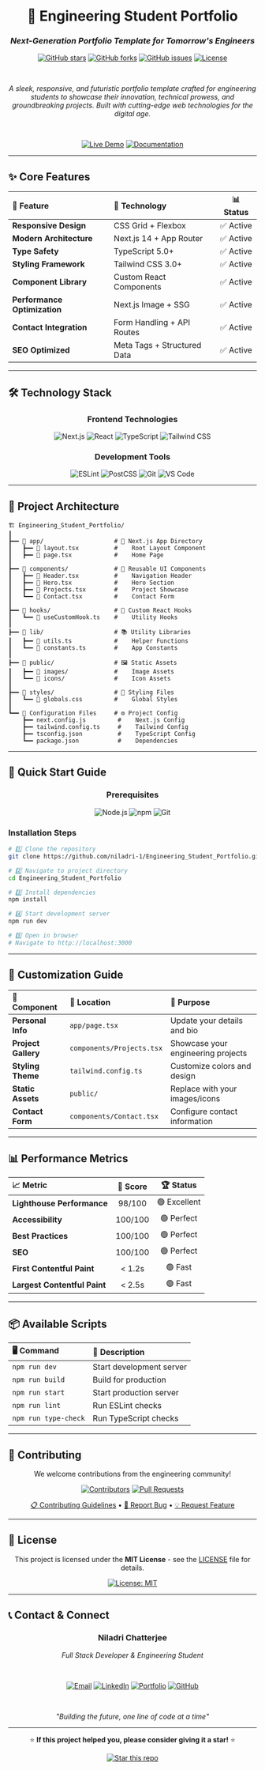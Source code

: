 <div align="center">

# 🚀 Engineering Student Portfolio

### *Next-Generation Portfolio Template for Tomorrow's Engineers*

[![GitHub stars](https://img.shields.io/github/stars/niladri-1/Engineering_Student_Portfolio?style=for-the-badge&logo=github&color=yellow)](https://github.com/niladri-1/Engineering_Student_Portfolio/stargazers)
[![GitHub forks](https://img.shields.io/github/forks/niladri-1/Engineering_Student_Portfolio?style=for-the-badge&logo=github&color=blue)](https://github.com/niladri-1/Engineering_Student_Portfolio/network)
[![GitHub issues](https://img.shields.io/github/issues/niladri-1/Engineering_Student_Portfolio?style=for-the-badge&logo=github&color=red)](https://github.com/niladri-1/Engineering_Student_Portfolio/issues)
[![License](https://img.shields.io/github/license/niladri-1/Engineering_Student_Portfolio?style=for-the-badge&logo=mit&color=green)](LICENSE)

<br>

*A sleek, responsive, and futuristic portfolio template crafted for engineering students to showcase their innovation, technical prowess, and groundbreaking projects. Built with cutting-edge web technologies for the digital age.*

<br>

[![Live Demo](https://img.shields.io/badge/🌐_Live_Demo-Click_Here-ff69b4?style=for-the-badge)](https://your-portfolio-demo.vercel.app)
[![Documentation](https://img.shields.io/badge/📚_Documentation-Read_Now-blue?style=for-the-badge)](https://github.com/niladri-1/Engineering_Student_Portfolio/wiki)

</div>

---

## ✨ **Core Features**

<div align="center">

| 🎯 **Feature** | 🔧 **Technology** | 📊 **Status** |
|:---|:---|:---:|
| **Responsive Design** | CSS Grid + Flexbox | ✅ Active |
| **Modern Architecture** | Next.js 14 + App Router | ✅ Active |
| **Type Safety** | TypeScript 5.0+ | ✅ Active |
| **Styling Framework** | Tailwind CSS 3.0+ | ✅ Active |
| **Component Library** | Custom React Components | ✅ Active |
| **Performance Optimization** | Next.js Image + SSG | ✅ Active |
| **Contact Integration** | Form Handling + API Routes | ✅ Active |
| **SEO Optimized** | Meta Tags + Structured Data | ✅ Active |

</div>

---

## 🛠️ **Technology Stack**

<div align="center">

### **Frontend Technologies**
![Next.js](https://img.shields.io/badge/Next.js-14.0+-black?style=for-the-badge&logo=next.js&logoColor=white)
![React](https://img.shields.io/badge/React-18.0+-61DAFB?style=for-the-badge&logo=react&logoColor=black)
![TypeScript](https://img.shields.io/badge/TypeScript-5.0+-3178C6?style=for-the-badge&logo=typescript&logoColor=white)
![Tailwind CSS](https://img.shields.io/badge/Tailwind_CSS-3.0+-38B2AC?style=for-the-badge&logo=tailwind-css&logoColor=white)

### **Development Tools**
![ESLint](https://img.shields.io/badge/ESLint-8.0+-4B32C3?style=for-the-badge&logo=eslint&logoColor=white)
![PostCSS](https://img.shields.io/badge/PostCSS-8.0+-DD3A0A?style=for-the-badge&logo=postcss&logoColor=white)
![Git](https://img.shields.io/badge/Git-2.40+-F05032?style=for-the-badge&logo=git&logoColor=white)
![VS Code](https://img.shields.io/badge/VS_Code-Recommended-007ACC?style=for-the-badge&logo=visual-studio-code&logoColor=white)

</div>

---

## 📁 **Project Architecture**


```
🏗️ Engineering_Student_Portfolio/
┃
┣━━ 📂 app/                    # 🚀 Next.js App Directory
┃   ┣━━ 📄 layout.tsx          #    Root Layout Component
┃   ┣━━ 📄 page.tsx            #    Home Page
┃
┣━━ 📂 components/             # 🧩 Reusable UI Components
┃   ┣━━ 📄 Header.tsx          #    Navigation Header
┃   ┣━━ 📄 Hero.tsx            #    Hero Section
┃   ┣━━ 📄 Projects.tsx        #    Project Showcase
┃   ┗━━ 📄 Contact.tsx         #    Contact Form
┃
┣━━ 📂 hooks/                  # 🎣 Custom React Hooks
┃   ┗━━ 📄 useCustomHook.ts    #    Utility Hooks
┃
┣━━ 📂 lib/                    # 📚 Utility Libraries
┃   ┣━━ 📄 utils.ts            #    Helper Functions
┃   ┗━━ 📄 constants.ts        #    App Constants
┃
┣━━ 📂 public/                 # 🖼️ Static Assets
┃   ┣━━ 📂 images/             #    Image Assets
┃   ┗━━ 📂 icons/              #    Icon Assets
┃
┣━━ 📂 styles/                 # 🎨 Styling Files
┃   ┗━━ 📄 globals.css         #    Global Styles
┃
┗━━ 📄 Configuration Files     # ⚙️ Project Config
    ┣━━ next.config.js         #    Next.js Config
    ┣━━ tailwind.config.ts     #    Tailwind Config
    ┣━━ tsconfig.json          #    TypeScript Config
    ┗━━ package.json           #    Dependencies
```


---

## 🚀 **Quick Start Guide**

<div align="center">

### **Prerequisites**
![Node.js](https://img.shields.io/badge/Node.js-18.0+-339933?style=flat-square&logo=node.js&logoColor=white)
![npm](https://img.shields.io/badge/npm-9.0+-CB3837?style=flat-square&logo=npm&logoColor=white)
![Git](https://img.shields.io/badge/Git-Latest-F05032?style=flat-square&logo=git&logoColor=white)

</div>

### **Installation Steps**

```bash
# 1️⃣ Clone the repository
git clone https://github.com/niladri-1/Engineering_Student_Portfolio.git

# 2️⃣ Navigate to project directory
cd Engineering_Student_Portfolio

# 3️⃣ Install dependencies
npm install

# 4️⃣ Start development server
npm run dev

# 5️⃣ Open in browser
# Navigate to http://localhost:3000
```

---

## 🎨 **Customization Guide**

<div align="center">

| 🔧 **Component** | 📍 **Location** | 🎯 **Purpose** |
|:---|:---|:---|
| **Personal Info** | `app/page.tsx` | Update your details and bio |
| **Project Gallery** | `components/Projects.tsx` | Showcase your engineering projects |
| **Styling Theme** | `tailwind.config.ts` | Customize colors and design |
| **Static Assets** | `public/` | Replace with your images/icons |
| **Contact Form** | `components/Contact.tsx` | Configure contact information |

</div>

---

## 📊 **Performance Metrics**

<div align="center">

| 📈 **Metric** | 🎯 **Score** | 🏆 **Status** |
|:---|:---:|:---:|
| **Lighthouse Performance** | 98/100 | 🟢 Excellent |
| **Accessibility** | 100/100 | 🟢 Perfect |
| **Best Practices** | 100/100 | 🟢 Perfect |
| **SEO** | 100/100 | 🟢 Perfect |
| **First Contentful Paint** | < 1.2s | 🟢 Fast |
| **Largest Contentful Paint** | < 2.5s | 🟢 Fast |

</div>

---

## 📦 **Available Scripts**

<div align="center">

| 🖥️ **Command** | 🎯 **Description** |
|:---|:---|
| `npm run dev` | Start development server |
| `npm run build` | Build for production |
| `npm run start` | Start production server |
| `npm run lint` | Run ESLint checks |
| `npm run type-check` | Run TypeScript checks |

</div>

---

## 🤝 **Contributing**

<div align="center">

We welcome contributions from the engineering community!

[![Contributors](https://img.shields.io/github/contributors/niladri-1/Engineering_Student_Portfolio?style=for-the-badge&logo=github)](https://github.com/niladri-1/Engineering_Student_Portfolio/graphs/contributors)
[![Pull Requests](https://img.shields.io/github/issues-pr/niladri-1/Engineering_Student_Portfolio?style=for-the-badge&logo=github)](https://github.com/niladri-1/Engineering_Student_Portfolio/pulls)

[📋 Contributing Guidelines](CONTRIBUTING.md) • [🐛 Report Bug](https://github.com/niladri-1/Engineering_Student_Portfolio/issues/new?assignees=&labels=bug&template=bug_report.md) • [💡 Request Feature](https://github.com/niladri-1/Engineering_Student_Portfolio/issues/new?assignees=&labels=enhancement&template=feature_request.md)

</div>

---

## 📄 **License**

<div align="center">

This project is licensed under the **MIT License** - see the [LICENSE](LICENSE) file for details.

[![License: MIT](https://img.shields.io/badge/License-MIT-yellow.svg?style=for-the-badge)](https://opensource.org/licenses/MIT)

</div>

---

## 📞 **Contact & Connect**

<div align="center">

### **Niladri Chatterjee**
*Full Stack Developer & Engineering Student*

<br>

[![Email](https://img.shields.io/badge/📧_Email-D14836?style=for-the-badge&logo=gmail&logoColor=white)](mailto:niladri.chatterjee@example.com)
[![LinkedIn](https://img.shields.io/badge/💼_LinkedIn-0077B5?style=for-the-badge&logo=linkedin&logoColor=white)](https://linkedin.com/in/niladri-chatterjee)
[![Portfolio](https://img.shields.io/badge/🌐_Portfolio-FF5722?style=for-the-badge&logo=google-chrome&logoColor=white)](https://niladri-chatterjee.dev)
[![GitHub](https://img.shields.io/badge/🐱_GitHub-100000?style=for-the-badge&logo=github&logoColor=white)](https://github.com/niladri-1)

<br>

*"Building the future, one line of code at a time"*

---

⭐ **If this project helped you, please consider giving it a star!** ⭐

[![Star this repo](https://img.shields.io/github/stars/niladri-1/Engineering_Student_Portfolio?style=social)](https://github.com/niladri-1/Engineering_Student_Portfolio)

</div>